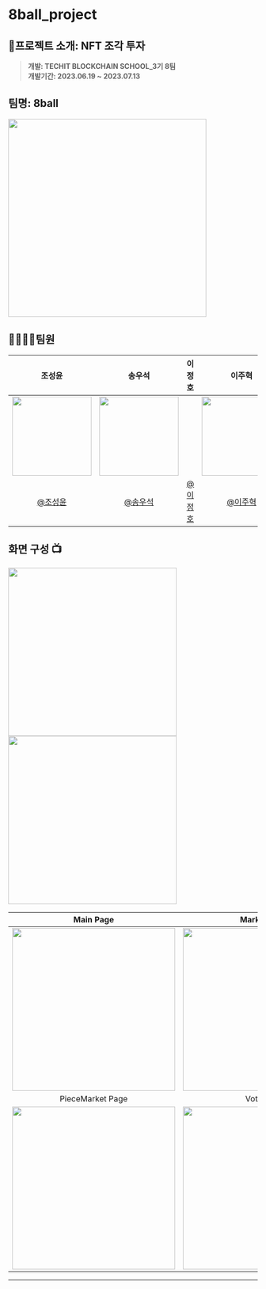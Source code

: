 # 8ball_project

## 📄프로젝트 소개: NFT 조각 투자
>**개발: TECHIT BLOCKCHAIN SCHOOL_3기 8팀** <br/> **개발기간: 2023.06.19 ~ 2023.07.13** 
## 팀명: 8ball
<img width="400px" src="https://github.com/8project/8ball_project/assets/113866949/6093845e-4b82-4267-b014-815e8f9ef7db" />



## 👨‍👨‍👦‍👦팀원

|      조성윤       |          송우석         |          이정호         |          이주혁         |                                                                                           
| :------------------------------------------------------------------------------: | :---------------------------------------------------------------------------------------------------------------------------------------------------: | :---------------------------------------------------------------------------------------------------------------------------------------------------: | :---------------------------------------------------------------------------------------------------------------------------------------------------: | 
|   <img width="160px" src="" />    |                      <img width="160px" src="" />    |                     |                      <img width="160px" src="" />    |                     |                      <img width="160px" src="" />    |                     |
|   [@조성윤](https://github.com/)   |    [@송우석](https://github.com/)  |     [@이정호](https://github.com/)  |    [@이주혁](https://github.com/)  |


## 화면 구성 📺
<img width="340" src="https://github.com/8project/8ball_project/assets/113866949/8c570d9c-5dc0-4e45-94c2-c33f0d54bc8a"/>  <img width="340" src="https://github.com/8project/8ball_project/assets/113866949/3577c1f4-c047-4d9c-b27a-0cd924dc151c"/>



| Main Page  |  Market Page   |
| :-------------------------------------------: | :------------: |
|  <img width="329" src="https://github.com/8project/8ball_project/assets/113866949/a705fd9b-e513-4b3b-9fdd-2a250d795b40"/> |  <img width="329" src="https://github.com/8project/8ball_project/assets/113866949/10de524a-c163-4886-b9d2-cd4223a5842b"/>|  
| PieceMarket Page   |  Vote Page   |  
| <img width="329" src="https://github.com/8project/8ball_project/assets/113866949/fb2a966f-9c26-448f-8fb2-0368202adfed"/>   |  <img width="329" src=""/>     |

---
